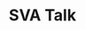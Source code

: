 ---
title: |
  SVA Talk
ongoing: false
years: 2021
link: https://docs.google.com/presentation/d/e/2PACX-1vQf7MIY0WjAHj1GMMXJTFXFdc9jG-rtmB6rokBFcvrMuTb0hLnrea1KV6TtXZzBZSUcjDZA8RKZmAKS/pub?start=false&loop=false&delayms=3000
description: >
  Studio Ercan–Li gave a talk on our design practice and work to [Anthony Zukofsky](https://anthonyzukofsky.com/)’s SVA class.
---
